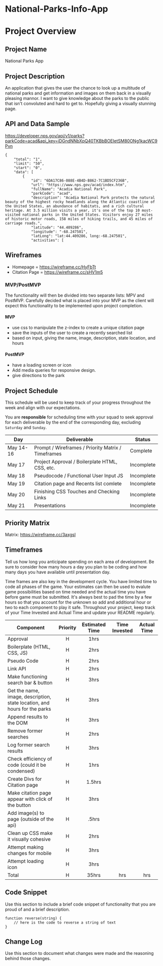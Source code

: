 # National-Parks-Info-App

# Project Overview

## Project Name

National Parks App

## Project Description

An application that gives the user the chance to look up a multitude of national parks and get information and images on them back in a visually pleasing mannor. I want to give knowledge about the parks to the public that isn't convoluted and hard to get to. Hopefully giving a visually stunning page.


## API and Data Sample

https://developer.nps.gov/api/v1/parks?parkCode=acad&api_key=iDGndNNbXpQ40TKBbBOEIetSM80ONg1kacWC9Pvn

```
{
    "total": "1",
    "limit": "50",
    "start": "0",
    "data": [
        {
            "id": "6DA17C86-088E-4B4D-B862-7C1BD5CF236B",
            "url": "https://www.nps.gov/acad/index.htm",
            "fullName": "Acadia National Park",
            "parkCode": "acad",
            "description": "Acadia National Park protects the natural beauty of the highest rocky headlands along the Atlantic coastline of the United States, an abundance of habitats, and a rich cultural heritage. At 3.5 million visits a year, it's one of the top 10 most-visited national parks in the United States. Visitors enjoy 27 miles of historic motor roads, 158 miles of hiking trails, and 45 miles of carriage roads.",
            "latitude": "44.409286",
            "longitude": "-68.247501",
            "latLong": "lat:44.409286, long:-68.247501",
            "activities": [
```


## Wireframes

- Homepage = https://wireframe.cc/HyFbTt
- Citation Page = https://wireframe.cc/sHV1m5

### MVP/PostMVP

The functionality will then be divided into two separate lists: MPV and PostMVP.  Carefully decided what is placed into your MVP as the client will expect this functionality to be implemented upon project completion.  

#### MVP 

- use css to manipulate the z-index to create a unique citation page
- save the inputs of the user to create a recently searched list
- based on input, giving the name, image, description, state location, and hours

#### PostMVP  

- have a loading screen or icon
- Add media queries for responsive design.
- give directions to the park 

## Project Schedule

This schedule will be used to keep track of your progress throughout the week and align with our expectations.  

You are **responsible** for scheduling time with your squad to seek approval for each deliverable by the end of the corresponding day, excluding `Saturday` and `Sunday`.

|  Day | Deliverable | Status
|---|---| ---|
|May 14-16| Prompt / Wireframes / Priority Matrix / Timeframes | Complete
|May 17| Project Approval / Boilerplate HTML, CSS, etc. | Incomplete
|May 18| Pseudocode / Functional User Input JS | Incomplete
|May 19| Citation page and Recents list comlete | Incomplete
|May 20| Finishing CSS Touches and Checking Links | Incomplete
|May 21| Presentations | Incomplete

## Priority Matrix

Matrix: https://wireframe.cc/3axgsI
## Timeframes

Tell us how long you anticipate spending on each area of development. Be sure to consider how many hours a day you plan to be coding and how many days you have available until presentation day.

Time frames are also key in the development cycle.  You have limited time to code all phases of the game.  Your estimates can then be used to evalute game possibilities based on time needed and the actual time you have before game must be submitted. It's always best to pad the time by a few hours so that you account for the unknown so add and additional hour or two to each component to play it safe. Throughout your project, keep track of your Time Invested and Actual Time and update your README regularly.

| Component | Priority | Estimated Time | Time Invested | Actual Time |
| --- | :---: |  :---: | :---: | :---: |
| Approval | H | 1hrs|  |  |
| Boilerplate (HTML, CSS, JS) | H | 2hrs|  |  |
| Pseudo Code | H | 2hrs|  |  |
| Link API | H | 2hrs|  |  |
| Make functioning search bar & button | H | 3hrs|  |  |
| Get the name, image, description, state location, and hours for the parks | H | 3hrs|  |  |
| Append results to the DOM | H | 3hrs|  |  |
| Remove former searches | H | 2hrs|  |  |
| Log former search results | H | 3hrs|  |  |
| Check efficiency of code (could it be condensed) | H | 1hrs|  |  |
| Create Divs for Citation page | H | 1.5hrs|  |  |
| Make citation page appear with click of the button | H | 3hrs|  |  |
| Add image(s) to page (outside of the api) | H | .5hrs|  |  |
| Clean up CSS make it visually cohesive | H | 2hrs|  |  |
| Attempt making changes for mobile | H | 3hrs|  |  |
| Attempt loading icon | H | 3hrs|  |  |
| Total | H | 35hrs| hrs | hrs |

## Code Snippet

Use this section to include a brief code snippet of functionality that you are proud of and a brief description.  

```
function reverse(string) {
	// here is the code to reverse a string of text
}
```

## Change Log
 Use this section to document what changes were made and the reasoning behind those changes.  
